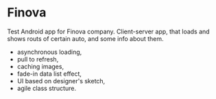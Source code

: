 # Finova
Test Android app for Finova company. Client-server app, that loads and shows routs of certain auto, and some info about them.

- asynchronous loading,
- pull to refresh,
- caching images,
- fade-in data list effect,
- UI based on designer's sketch,
- agile class structure.
